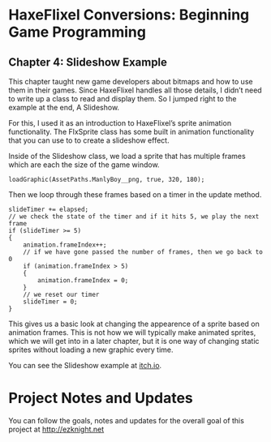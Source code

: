# HaxeFlixel Conversions: Beginning Game Programming
## Chapter 4: Slideshow Example

This chapter taught new game developers about bitmaps and how to use them in their games. Since HaxeFlixel handles all those details, I didn’t need to write up a class to read and display them. So I jumped right to the example at the end, A Slideshow.

For this, I used it as an introduction to HaxeFlixel’s sprite animation functionality. The FlxSprite class has some built in animation functionality that you can use to to create a slideshow effect. 

Inside of the Slideshow class, we load a sprite that has multiple frames which are each the size of the game window. 

```
loadGraphic(AssetPaths.ManlyBoy__png, true, 320, 180);
```

Then we loop through these frames based on a timer in the update method.

```
slideTimer += elapsed;
// we check the state of the timer and if it hits 5, we play the next frame
if (slideTimer >= 5)
{
    animation.frameIndex++;
    // if we have gone passed the number of frames, then we go back to 0
    if (animation.frameIndex > 5)
    {
        animation.frameIndex = 0;
    }
    // we reset our timer
    slideTimer = 0;
}
```

This gives us a basic look at changing the appearence of a sprite based on animation frames. This is not how we will typically make animated sprites, which we will get into in a later chapter, but it is one way of changing static sprites without loading a new graphic every time.

You can see the Slideshow example at [itch.io](https://heroofdermwood.itch.io/bgp-slideshow-examplebgp-ch-4-slideshow).

# Project Notes and Updates
You can follow the goals, notes and updates for the overall goal of this project at  http://ezknight.net